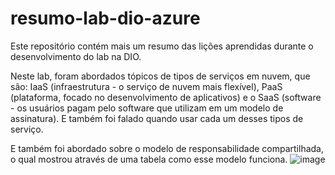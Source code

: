 # resumo-lab-dio-azure
Este repositório contém mais um resumo das lições aprendidas durante o desenvolvimento do lab na DIO.

Neste lab, foram abordados tópicos de tipos de serviços em nuvem, que são: IaaS (infraestrutura - o serviço de nuvem mais flexível), PaaS (plataforma, focado no desenvolvimento de aplicativos) e o SaaS (software - os usuários pagam pelo software que utilizam em um modelo de assinatura). E também foi falado quando usar cada um desses tipos de serviço.

E também foi abordado sobre o modelo de responsabilidade compartilhada, o qual mostrou através de uma tabela como esse modelo funciona.
![image](https://github.com/user-attachments/assets/90bbb443-0251-4117-bbfb-415e52e1d674)
